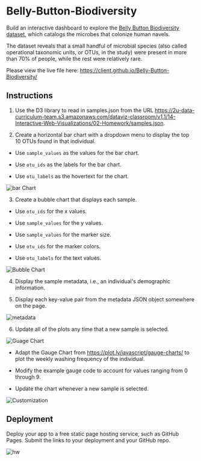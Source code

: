 # Belly-Button-Biodiversity

Build an interactive dashboard to explore the [Belly Button Biodiversity dataset](http://robdunnlab.com/projects/belly-button-biodiversity/), which catalogs the microbes that colonize human navels.

The dataset reveals that a small handful of microbial species (also called operational taxonomic units, or OTUs, in the study) were present in more than 70% of people, while the rest were relatively rare.

Please view the live file here: https://client.github.io/Belly-Button-Biodiversity/

## Instructions

1. Use the D3 library to read in samples.json from the URL https://2u-data-curriculum-team.s3.amazonaws.com/dataviz-classroom/v1.1/14-Interactive-Web-Visualizations/02-Homework/samples.json.

2. Create a horizontal bar chart with a dropdown menu to display the top 10 OTUs found in that individual.

  * Use `sample_values` as the values for the bar chart.

  * Use `otu_ids` as the labels for the bar chart.

  * Use `otu_labels` as the hovertext for the chart.
    
![bar Chart](images/bar-chart.png)

3. Create a bubble chart that displays each sample.

  * Use `otu_ids` for the x values.

  * Use `sample_values` for the y values.

  * Use `sample_values` for the marker size.

  * Use `otu_ids` for the marker colors.

  * Use `otu_labels` for the text values.

![Bubble Chart](images/bubble-chart.png)

4. Display the sample metadata, i.e., an individual's demographic information.

5. Display each key-value pair from the metadata JSON object somewhere on the page.

![metadata](images/metadata.png)

6. Update all of the plots any time that a new sample is selected.

![Guage Chart](images/guage-chart.png)

* Adapt the Gauge Chart from <https://plot.ly/javascript/gauge-charts/> to plot the weekly washing frequency of the individual.

* Modify the example gauge code to account for values ranging from 0 through 9.

* Update the chart whenever a new sample is selected.


![Customization](images/customization.png)
 

## Deployment

Deploy your app to a free static page hosting service, such as GitHub Pages. Submit the links to your deployment and your GitHub repo.

![hw](Images/hw02.png)

